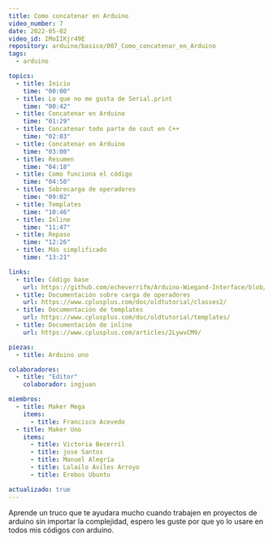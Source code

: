 ```yaml
---
title: Como concatenar en Arduino
video_number: 7
date: 2022-05-02
video_id: IMoIIKjr49E
repository: arduino/basico/007_Como_concatenar_en_Arduino
tags:
  - arduino

topics:
  - title: Inicio
    time: "00:00"
  - title: Lo que no me gusta de Serial.print
    time: "00:42"
  - title: Concatenar en Arduino
    time: "01:29"
  - title: Concatenar todo parte de cout en C++
    time: "02:03"
  - title: Concatenar en Arduino
    time: "03:00"
  - title: Resumen
    time: "04:18"
  - title: Como funciona el código
    time: "04:50"
  - title: Sobrecarga de operadores
    time: "09:02"
  - title: Templates
    time: "10:46"
  - title: Inline
    time: "11:47"
  - title: Repaso
    time: "12:26"
  - title: Más simplificado
    time: "13:21"

links:
  - title: Código base
    url: https://github.com/echeverrifm/Arduino-Wiegand-Interface/blob/master/rfid_bitshift2_keypad_support.pde
  - title: Documentación sobre carga de operadores
    url: https://www.cplusplus.com/doc/oldtutorial/classes2/
  - title: Documentación de templates
    url: https://www.cplusplus.com/doc/oldtutorial/templates/
  - title: Documentación de inline
    url: https://www.cplusplus.com/articles/2LywvCM9/

piezas:
  - title: Arduino uno

colaboradores:
  - title: "Editor"
    colaborador: ingjuan

miembros:
  - title: Maker Mega
    items:
      - title: Francisco Acevedo
  - title: Maker Uno
    items:
      - title: Victoria Becerril
      - title: jose Santos
      - title: Manuel Alegría
      - title: Lolailo Aviles Arroyo
      - title: Erebos Ubuntu

actualizado: true
---
```


Aprende un truco que te ayudara mucho cuando trabajen en proyectos de arduino sin importar la complejidad, espero les guste por que yo lo usare en todos mis códigos con arduino.
